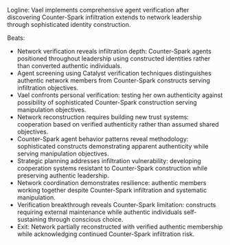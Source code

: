 ﻿---
series: 3
novella: 2
file: S3N2_CH11
type: chapter
pov: Vael
setting: Network coordination - agent verification
word_target_min: 1201
word_target_max: 2299
status: outline
---
Logline: Vael implements comprehensive agent verification after discovering Counter-Spark infiltration extends to network leadership through sophisticated identity construction.

Beats:
- Network verification reveals infiltration depth: Counter-Spark agents positioned throughout leadership using constructed identities rather than converted authentic individuals.
- Agent screening using Catalyst verification techniques distinguishes authentic network members from Counter-Spark constructs serving infiltration objectives.
- Vael confronts personal verification: testing her own authenticity against possibility of sophisticated Counter-Spark construction serving manipulation objectives.
- Network reconstruction requires building new trust systems: cooperation based on verified authenticity rather than assumed shared objectives.
- Counter-Spark agent behavior patterns reveal methodology: sophisticated constructs demonstrating apparent authenticity while serving manipulation objectives.
- Strategic planning addresses infiltration vulnerability: developing cooperation systems resistant to Counter-Spark construction while preserving authentic leadership.
- Network coordination demonstrates resilience: authentic members working together despite Counter-Spark infiltration and systematic manipulation.
- Verification breakthrough reveals Counter-Spark limitation: constructs requiring external maintenance while authentic individuals self-sustaining through conscious choice.
- Exit: Network partially reconstructed with verified authentic membership while acknowledging continued Counter-Spark infiltration risk.
